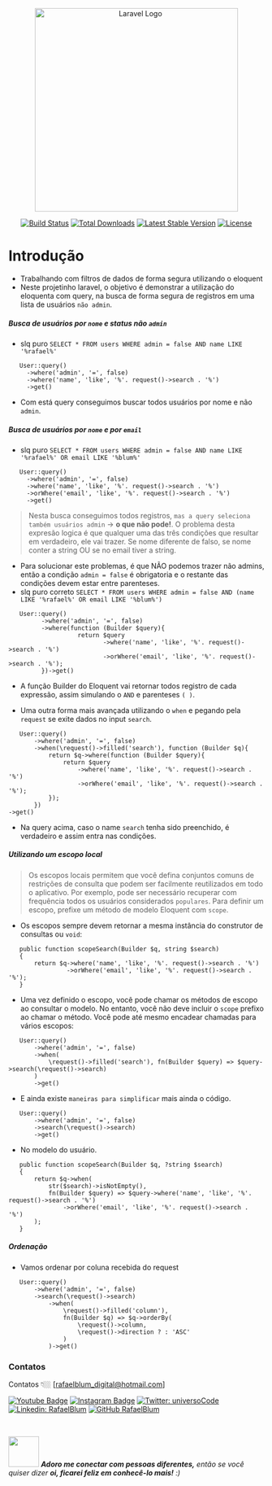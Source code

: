 <p align="center"><a href="https://laravel.com" target="_blank"><img src="https://raw.githubusercontent.com/laravel/art/master/logo-lockup/5%20SVG/2%20CMYK/1%20Full%20Color/laravel-logolockup-cmyk-red.svg" width="400" alt="Laravel Logo"></a></p>

<p align="center">
<a href="https://github.com/laravel/framework/actions">
<img src="https://github.com/laravel/framework/workflows/tests/badge.svg" alt="Build Status"></a>

<a href="https://packagist.org/packages/laravel/framework">
<img src="https://img.shields.io/packagist/dt/laravel/framework" alt="Total Downloads"></a>

<a href="https://packagist.org/packages/laravel/framework">
<img src="https://img.shields.io/packagist/v/laravel/framework" alt="Latest Stable Version"></a>

<a href="https://packagist.org/packages/laravel/framework">
<img src="https://img.shields.io/packagist/l/laravel/framework" alt="License"></a>
</p>

# Introdução
- Trabalhando com filtros de dados de forma segura utilizando o eloquent
- Neste projetinho laravel, o objetivo é demonstrar a utilização do eloquenta com query, na busca de forma segura de registros 
em uma lista de usuários `não admin`.

##### Busca de usuários por `nome` e status não `admin`
- slq puro `SELECT * FROM users WHERE admin = false AND name LIKE '%rafael%'`

```
   User::query()
     ->where('admin', '=', false)
     ->where('name', 'like', '%'. request()->search . '%')
     ->get()
```

- Com está query conseguimos buscar todos usuários por nome e não `admin`.


##### Busca de usuários por `nome` e por `email`
- slq puro `SELECT * FROM users WHERE admin = false AND name LIKE '%rafael%' OR email LIKE '%blum%'`

```
   User::query()
     ->where('admin', '=', false)
     ->where('name', 'like', '%'. request()->search . '%')
     ->orWhere('email', 'like', '%'. request()->search . '%')
     ->get()
```

> Nesta busca conseguimos todos registros, `mas a query seleciona também usuários admin` -> **o que não pode!**.
> O problema desta expresão logica é que qualquer uma das três condições que resultar em verdadeiro, ele vai trazer. 
> Se nome diferente de falso, se nome conter a string OU se no email tiver a string.

- Para solucionar este problemas, é que NÃO podemos trazer não admins, 
então a condição `admin = false` é obrigatoria e o restante das condições devem estar entre parenteses.
- slq puro correto `SELECT * FROM users WHERE admin = false AND (name LIKE '%rafael%' OR email LIKE '%blum%')`

```
   User::query()
         ->where('admin', '=', false)
         ->where(function (Builder $query){
                   return $query
                          ->where('name', 'like', '%'. request()->search . '%')
                          ->orWhere('email', 'like', '%'. request()->search . '%');
         })->get()
```

- A função Builder do Eloquent vai retornar todos registro de cada expressão, assim simulando o `AND` e parenteses `( )`.

- Uma outra forma mais avançada utilizando o `when` e pegando pela `request` se exite dados no input `search`.

```
   User::query()
       ->where('admin', '=', false)
       ->when(\request()->filled('search'), function (Builder $q){
           return $q->where(function (Builder $query){
               return $query
                   ->where('name', 'like', '%'. request()->search . '%')
                   ->orWhere('email', 'like', '%'. request()->search . '%');
           });
       })
->get()
```

- Na query acima, caso o name `search` tenha sido preenchido, é verdadeiro e assim entra nas condições.

##### Utilizando um escopo local
> Os escopos locais permitem que você defina conjuntos comuns de restrições de consulta que podem ser facilmente 
> reutilizados em todo o aplicativo. Por exemplo, pode ser necessário recuperar com frequência todos os usuários 
> considerados `populares`. Para definir um escopo, prefixe um método de modelo Eloquent com `scope`.
  
- Os escopos sempre devem retornar a mesma instância do construtor de consultas ou `void`:

 ```
    public function scopeSearch(Builder $q, string $search)
    {
        return $q->where('name', 'like', '%'. request()->search . '%')
                 ->orWhere('email', 'like', '%'. request()->search . '%');
    }
 ```

- Uma vez definido o escopo, você pode chamar os métodos de escopo ao consultar o modelo. No entanto, você não deve 
 incluir o `scope` prefixo ao chamar o método. Você pode até mesmo encadear chamadas para vários escopos:

 ```
    User::query()
        ->where('admin', '=', false)
        ->when(
            \request()->filled('search'), fn(Builder $query) => $query->search(\request()->search)
        )
        ->get()
 ```


- E ainda existe `maneiras para simplificar` mais ainda o código.

 ```
    User::query()
        ->where('admin', '=', false)
        ->search(\request()->search)
        ->get()
 ```

- No modelo do usuário.

 ```
    public function scopeSearch(Builder $q, ?string $search)
    {
        return $q->when(
            str($search)->isNotEmpty(),
            fn(Builder $query) => $query->where('name', 'like', '%'. request()->search . '%')
                ->orWhere('email', 'like', '%'. request()->search . '%')
        );
    }
 ```

##### Ordenação

- Vamos ordenar por coluna recebida do request

 ```
    User::query()
        ->where('admin', '=', false)
        ->search(\request()->search)
            ->when(
                \request()->filled('column'),
                fn(Builder $q) => $q->orderBy(
                    \request()->column,
                    \request()->direction ? : 'ASC'
                )
            )->get()
 ```

### Contatos

Contatos 👇🏼 [rafaelblum_digital@hotmail.com]

[![Youtube Badge](https://img.shields.io/badge/-Youtube-FF0000?style=flat-square&labelColor=FF0000&logo=youtube&logoColor=white&link=https://www.youtube.com/channel/UCMvtn8HZ12Ud-sdkY5KzTog)](https://www.youtube.com/channel/UCMvtn8HZ12Ud-sdkY5KzTog)
[![Instagram Badge](https://img.shields.io/badge/-rafablum_-violet?style=flat-square&logo=Instagram&logoColor=white&link=https://www.instagram.com/rafablum_/)](https://www.instagram.com/rafablum_/)
[![Twitter: universoCode](https://img.shields.io/twitter/follow/universoCode?style=social)](https://twitter.com/universoCode)
[![Linkedin: RafaelBlum](https://img.shields.io/badge/-RafaelBlum-blue?style=flat-square&logo=Linkedin&logoColor=white&link=https://www.linkedin.com/in/rafael-blum-237133114/)](https://www.linkedin.com/in/rafael-blum-237133114/)
[![GitHub RafaelBlum](https://img.shields.io/github/followers/RafaelBlum?label=follow&style=social)](https://github.com/RafaelBlum)

<br/>


<img src="https://media.giphy.com/media/LnQjpWaON8nhr21vNW/giphy.gif" width="60"> <em><b>Adoro me conectar com pessoas diferentes,</b> então se você quiser dizer <b>oi, ficarei feliz em conhecê-lo mais!</b> :)</em>
